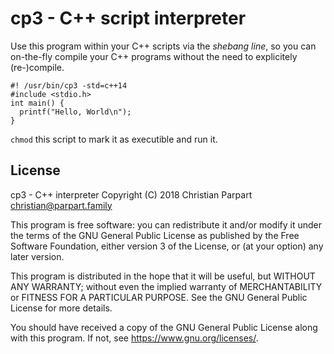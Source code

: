# cp3 - C++ script interpreter

Use this program within your C++ scripts via the *shebang line*, so
you can on-the-fly compile your C++ programs without the need to
explicitely (re-)compile.

```!cpp
#! /usr/bin/cp3 -std=c++14
#include <stdio.h>
int main() {
  printf("Hello, World\n");
}
```

`chmod` this script to mark it as executible and run it.

## License

cp3 - C++ interpreter
Copyright (C) 2018 Christian Parpart <christian@parpart.family>

This program is free software: you can redistribute it and/or modify
it under the terms of the GNU General Public License as published by
the Free Software Foundation, either version 3 of the License, or
(at your option) any later version.

This program is distributed in the hope that it will be useful,
but WITHOUT ANY WARRANTY; without even the implied warranty of
MERCHANTABILITY or FITNESS FOR A PARTICULAR PURPOSE.  See the
GNU General Public License for more details.

You should have received a copy of the GNU General Public License
along with this program.  If not, see <https://www.gnu.org/licenses/>.

